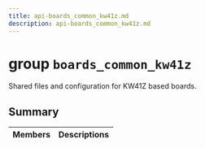 ```yaml
---
title: api-boards_common_kw41z.md
description: api-boards_common_kw41z.md
---
```

# group `boards_common_kw41z` 

Shared files and configuration for KW41Z based boards.

## Summary

 Members                        | Descriptions                                
--------------------------------|---------------------------------------------

